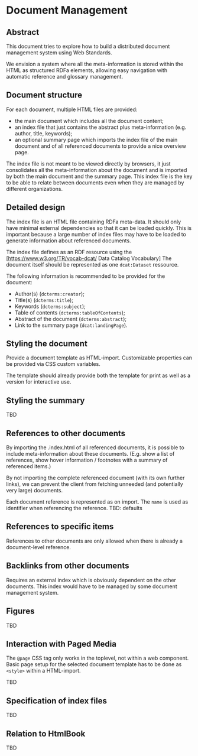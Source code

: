 Document Management
===================


Abstract
--------

This document tries to explore how to build a distributed document management
system using Web Standards.

We envision a system where all the meta-information is stored within the HTML
as structured RDFa elements, allowing easy navigation with automatic
reference and glossary management.


Document structure
------------------

For each document, multiple HTML files are provided:

 * the main document which includes all the document content;
 * an index file that just contains the abstract plus meta-information
   (e.g. author, title, keywords);
 * an optional summary page which imports the index file of the main document and
   of all referenced documents to provide a nice overview page.

The index file is not meant to be viewed directly by browsers, it just
consolidates all the meta-information about the document and is
imported by both the main document and the summary page.
This index file is the key to be able to relate between documents even
when they are managed by different organizations.


Detailed design
---------------

The index file is an HTML file containing RDFa meta-data.
It should only have minimal external dependencies so that it can be loaded quickly.
This is important because a large number of index files may have to be loaded to
generate information about referenced documents.

The index file defines as an RDF resource using the
[https://www.w3.org/TR/vocab-dcat/ Data Catalog Vocabulary]
The document itself should be represented as one `dcat:Dataset` ressource.

The following information is recommended to be provided for the document:

* Author(s) (`dcterms:creator`);
* Title(s) (`dcterms:title`);
* Keywords (`dcterms:subject`);
* Table of contents (`dcterms:tableOfContents`);
* Abstract of the document (`dcterms:abstract`);
* Link to the summary page (`dcat:landingPage`).


Styling the document
--------------------

Provide a document template as HTML-import.
Customizable properties can be provided via CSS custom variables.

The template should already provide both the template for print
as well as a version for interactive use.


Styling the summary
-------------------

TBD

References to other documents
-----------------------------

By importing the .index.html of all referenced documents, it is possible to
include meta-information about these documents.
(E.g. show a list of references, show hover information / footnotes with a
summary of referenced items.)

By not importing the complete referenced document (with its own further links),
we can prevent the client from fetching unneeded (and potentially very large)
documents.

Each document reference is represented as on <link rel="import" is="gain-reference" name="..."> import.
The `name` is used as identifier when referencing the reference.
TBD: defaults


References to specific items
----------------------------

References to other documents are only allowed when there is already a
document-level reference.


Backlinks from other documents
------------------------------

Requires an external index which is obviously dependent on the other documents.
This index would have to be managed by some document management system.



Figures
-------

TBD


Interaction with Paged Media
----------------------------

The `@page` CSS tag only works in the toplevel, not within a web component.
Basic page setup for the selected document template has to be done
as `<style>` within a HTML-import.

TBD


Specification of index files
----------------------------

TBD

Relation to HtmlBook
--------------------

TBD
